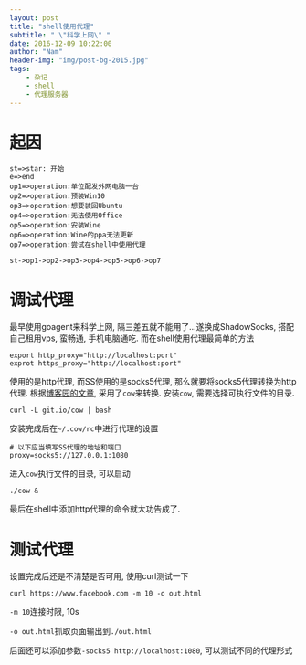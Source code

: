 ```yaml
---
layout: post
title: "shell使用代理"
subtitle: " \"科学上网\" "
date: 2016-12-09 10:22:00
author: "Nam"
header-img: "img/post-bg-2015.jpg"
tags:
    - 杂记
    - shell
    - 代理服务器
---
```


# 起因

``` flow
st=>star: 开始
e=>end
op1=>operation:单位配发外网电脑一台
op2=>operation:预装Win10
op3=>operation:想要装回Ubuntu
op4=>operation:无法使用Office
op5=>operation:安装Wine
op6=>operation:Wine的ppa无法更新
op7=>operation:尝试在shell中使用代理

st->op1->op2->op3->op4->op5->op6->op7
```

# 调试代理

最早使用goagent来科学上网, 隔三差五就不能用了...遂换成ShadowSocks, 搭配自己租用vps, 蛮畅通, 手机电脑通吃. 而在shell使用代理最简单的方法

``` shell
export http_proxy="http://localhost:port"
exprot https_proxy="http://localhost:port"
```
使用的是http代理, 而SS使用的是socks5代理, 那么就要将socks5代理转换为http代理. 根据[博客园的文章](http://www.voidcn.com/blog/mazhibinit/article/p-4976533.html), 采用了`cow`来转换. 安装`cow`, 需要选择可执行文件的目录.

``` shell
curl -L git.io/cow | bash
```

安装完成后在`~/.cow/rc`中进行代理的设置

``` shell
# 以下应当填写SS代理的地址和端口
proxy=socks5://127.0.0.1:1080
```

进入`cow`执行文件的目录, 可以启动

``` shell
./cow &
```

最后在shell中添加http代理的命令就大功告成了.

# 测试代理

设置完成后还是不清楚是否可用, 使用curl测试一下

``` curl
curl https://www.facebook.com -m 10 -o out.html
```
`-m 10`连接时限, 10s

`-o out.html`抓取页面输出到`./out.html`

后面还可以添加参数`-socks5 http://localhost:1080`, 可以测试不同的代理形式
